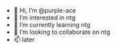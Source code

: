 - 👋 Hi, I’m @purple-ace
- 👀 I’m interested in ntg
- 🌱 I’m currently learning ntg
- 💞️ I’m looking to collaborate on ntg
- 📫 later 

<!---
purple-ace/purple-ace is a ✨ special ✨ repository because its `README.md` (this file) appears on your GitHub profile.
You can click the Preview link to take a look at your changes.
--->
